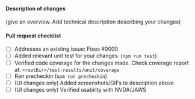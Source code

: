 #### Description of changes

(give an overview. Add technical description describing your changes)

#### Pull request checklist

- [ ] Addresses an existing issue: Fixes #0000
- [ ] Added relevant unit test for your changes. (`npm run test`)
- [ ] Verified code coverage for the changes made. Check coverage report at: `<rootDir>/test-results/unit/coverage`
- [ ] Ran precheckin (`npm run precheckin`)
- [ ] (UI changes only) Added screenshots/GIFs to description above
- [ ] (UI changes only) Verified usability with NVDA/JAWS
